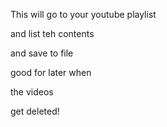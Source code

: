This will go to your youtube playlist

and list teh contents

and save to file

good for later when

the videos


get deleted!
